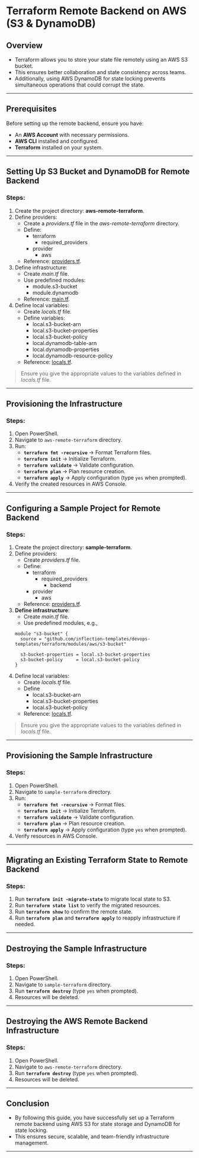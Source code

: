 # Terraform Remote Backend on AWS (S3 & DynamoDB)

## Overview
- Terraform allows you to store your state file remotely using an AWS S3 bucket.
- This ensures better collaboration and state consistency across teams.
- Additionally, using AWS DynamoDB for state locking prevents simultaneous operations that could corrupt the state.

---

## Prerequisites
Before setting up the remote backend, ensure you have:
- An **AWS Account** with necessary permissions.
- **AWS CLI** installed and configured.
- **Terraform** installed on your system.

---

## Setting Up S3 Bucket and DynamoDB for Remote Backend

### Steps:
1. Create the project directory: **aws-remote-terraform**.
2. Define providers:
    - Create a *providers.tf* file in the *aws-remote-terraform* directory.
    - Define:
        - terraform
            - required_providers
        - provider
            - aws
    - Reference: [providers.tf](https://github.com/inflection-zone/iac-recipes/blob/inflection-sahil/terraform/aws/aws-remote-backend/providers.tf).
3. Define infrastructure:
    - Create *main.tf* file.
    - Use predefined modules:
        - module.s3-bucket
        - module.dynamodb
    - Reference: [main.tf](https://github.com/inflection-zone/iac-recipes/blob/inflection-sahil/terraform/aws/aws-remote-backend/main.tf).
4. Define local variables:
    - Create *locals.tf* file.
    - Define variables:
        - local.s3-bucket-arn
        - local.s3-bucket-properties
        - local.s3-bucket-policy
        - local.dynamodb-table-arn
        - local.dynamodb-properties
        - local.dynamodb-resource-policy
    - Reference: [locals.tf](https://github.com/inflection-zone/iac-recipes/blob/inflection-sahil/terraform/aws/aws-remote-backend/sample-locals.txt).

> Ensure you give the appropriate values to the variables defined in *locals.tf* file.

---

## Provisioning the Infrastructure

### Steps:
1. Open PowerShell.
2. Navigate to `aws-remote-terraform` directory.
3. Run:
   - **`terraform fmt -recursive`** → Format Terraform files.
   - **`terraform init`** → Initialize Terraform.
   - **`terraform validate`** → Validate configuration.
   - **`terraform plan`** → Plan resource creation.
   - **`terraform apply`** → Apply configuration (type `yes` when prompted).
4. Verify the created resources in AWS Console.

---

## Configuring a Sample Project for Remote Backend

### Steps:
1. Create the project directory: **sample-terraform**.
2. Define providers:
    - Create *providers.tf* file.
    - Define:
        - terraform
            - required_providers
                - backend
        - provider
            - aws
    - Reference: [providers.tf](https://github.com/inflection-templates/devops-templates/tree/main/terraform/config/aws/providers.tf).
3. **Define infrastructure**:
    - Create *main.tf* file.
    - Use predefined modules, e.g.,
    ```hcl
    module "s3-bucket" {
      source = "github.com/inflection-templates/devops-templates/terraform/modules/aws/s3-bucket"

      s3-bucket-properties = local.s3-bucket-properties
      s3-bucket-policy     = local.s3-bucket-policy
    }
    ```
4. Define local variables:
    - Create *locals.tf* file.
    - Define 
        - local.s3-bucket-arn
        - local.s3-bucket-properties
        - local.s3-bucket-policy
    - Reference: [locals.tf](https://github.com/inflection-templates/devops-templates/blob/main/terraform/modules/aws/s3-bucket/locals.tf).

> Ensure you give the appropriate values to the variables defined in *locals.tf* file.

---

## Provisioning the Sample Infrastructure

### Steps:
1. Open PowerShell.
2. Navigate to `sample-terraform` directory.
3. Run:
   - **`terraform fmt -recursive`** → Format files.
   - **`terraform init`** → Initialize Terraform.
   - **`terraform validate`** → Validate configuration.
   - **`terraform plan`** → Plan resource creation.
   - **`terraform apply`** → Apply configuration (type `yes` when prompted).
4. Verify resources in AWS Console.

---

## Migrating an Existing Terraform State to Remote Backend

### Steps:
1. Run **`terraform init -migrate-state`** to migrate local state to S3.
2. Run **`terraform state list`** to verify the migrated resources.
3. Run **`terraform show`** to confirm the remote state.
4. Run **`terraform plan`** and **`terraform apply`** to reapply infrastructure if needed.

---

## Destroying the Sample Infrastructure

### Steps:
1. Open PowerShell.
2. Navigate to `sample-terraform` directory.
3. Run **`terraform destroy`** (type `yes` when prompted).
4. Resources will be deleted.

---

## Destroying the AWS Remote Backend Infrastructure

### Steps:
1. Open PowerShell.
2. Navigate to `aws-remote-terraform` directory.
3. Run **`terraform destroy`** (type `yes` when prompted).
4. Resources will be deleted.

---

## Conclusion
- By following this guide, you have successfully set up a Terraform remote backend using AWS S3 for state storage and DynamoDB for state locking.
- This ensures secure, scalable, and team-friendly infrastructure management.

---